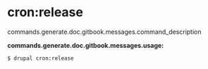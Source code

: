 # cron:release
commands.generate.doc.gitbook.messages.command_description

**commands.generate.doc.gitbook.messages.usage:**
```
$ drupal cron:release 
```
